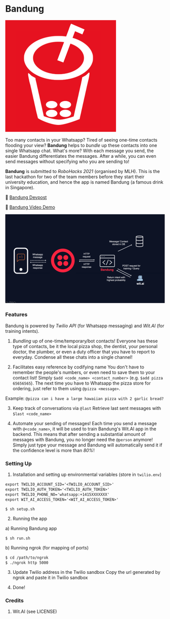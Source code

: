 # Bandung

![Bandung Logo](./static/bandung.png)

Too many contacts in your Whatsapp? Tired of seeing one-time contacts flooding your view? **Bandung** helps to _bundle_ up these contacts into one single Whatsapp chat. What's more? With each message you send, the easier Bandung differentiates the messages. After a while, you can even send messages without specifying who you are sending to!

**Bandung** is submitted to _RoboHacks 2021_ (organised by MLH). This is the last hackathon for two of the team members before they start their university education, and hence the app is named Bandung (a famous drink in Singapore).

🥤 [Bandung Devpost](https://devpost.com/software/bandung)

🥤 [Bandung Video Demo](https://youtu.be/MAqnXtNtNt8)

![Bandung Architecture](./static/architecture.png)

### Features

Bandung is powered by _Twilio API_ (for Whatsapp messaging) and _Wit.AI_ (for training intents).

1. _Bundling_ up of one-time/temporary/bot contacts!
Everyone has these type of contacts, be it the local pizza shop, the dentist, your personal doctor, the plumber, or even a duty officer that you have to report to everyday. Condense all these chats into a single channel!

2. Facilitates easy reference by codifying name
You don't have to remember the people's numbers, or even need to save them to your contact list! Simply ```$add <code_name> <contact_number>``` (e.g. ```$add pizza 65656565```). The next time you have to Whatsapp the pizza store for ordering, just refer to them using ```@pizza <message>```. 

Example: ```@pizza can i have a large hawaiian pizza with 2 garlic bread?```

3. Keep track of conversations via ```@last```
Retrieve last sent messages with ```$last <code_name>```

4. Automate your sending of messages!
Each time you send a message with ```@<code_name>```, it will be used to train Bandung's Wit.AI app in the backend. This means that after sending a substantial amount of messages with Bandung, you no longer need the ```@person``` anymore! Simply just type your message and Bandung will automatically send it if the confidence level is more than _80%_!

### Setting Up

1. Installation and setting up environmental variables (store in ```twilio.env```)

```dosini
export TWILIO_ACCOUNT_SID='<TWILIO_ACCOUNT_SID>'
export TWILIO_AUTH_TOKEN='<TWILIO_AUTH_TOKEN>'
export TWILIO_PHONE_NO='whatsapp:+1415XXXXXXX'
export WIT_AI_ACCESS_TOKEN='<WIT_AI_ACCESS_TOKEN>'
```

```shell
$ sh setup.sh
```

2. Running the app

a) Running Bandung app
```shell
$ sh run.sh
```
b) Running ngrok (for mapping of ports)
```shell
$ cd /path/to/ngrok
$ ./ngrok http 5000
```

3. Update Twilio address in the Twilio sandbox
Copy the url generated by ngrok and paste it in Twilio sandbox

4. Done!

### Credits
1. Wit.AI (see LICENSE)